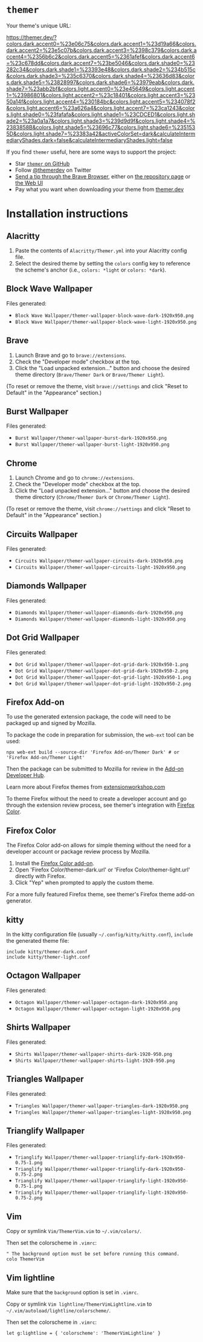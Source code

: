 # `themer`

Your theme's unique URL:

https://themer.dev/?colors.dark.accent0=%23e06c75&colors.dark.accent1=%23d19a66&colors.dark.accent2=%23e5c07b&colors.dark.accent3=%2398c379&colors.dark.accent4=%2356b6c2&colors.dark.accent5=%2361afef&colors.dark.accent6=%23c678dd&colors.dark.accent7=%23be5046&colors.dark.shade0=%23282c34&colors.dark.shade1=%23393e48&colors.dark.shade2=%234b515c&colors.dark.shade3=%235c6370&colors.dark.shade4=%23636d83&colors.dark.shade5=%23828997&colors.dark.shade6=%23979eab&colors.dark.shade7=%23abb2bf&colors.light.accent0=%23e45649&colors.light.accent1=%23986801&colors.light.accent2=%23c18401&colors.light.accent3=%2350a14f&colors.light.accent4=%230184bc&colors.light.accent5=%234078f2&colors.light.accent6=%23a626a4&colors.light.accent7=%23ca1243&colors.light.shade0=%23fafafa&colors.light.shade1=%23CDCED1&colors.light.shade2=%23a0a1a7&colors.light.shade3=%239d9d9f&colors.light.shade4=%2383858B&colors.light.shade5=%23696c77&colors.light.shade6=%2351535D&colors.light.shade7=%23383a42&activeColorSet=dark&calculateIntermediaryShades.dark=false&calculateIntermediaryShades.light=false

If you find `themer` useful, here are some ways to support the project:

* Star [`themer` on GitHub](https://github.com/mjswensen/themer)
* Follow [@themerdev](https://twitter.com/themerdev) on Twitter
* [Send a tip through the Brave Browser](https://brave.com/the537), either on [the repository page](https://github.com/mjswensen/themer) or [the Web UI](https://themer.dev)
* Pay what you want when downloading your theme from [themer.dev](https://themer.dev)

# Installation instructions

## Alacritty

1. Paste the contents of `Alacritty/Themer.yml` into your Alacritty config file.
2. Select the desired theme by setting the `colors` config key to reference the scheme's anchor (i.e., `colors: *light` or `colors: *dark`).

## Block Wave Wallpaper

Files generated:

* `Block Wave Wallpaper/themer-wallpaper-block-wave-dark-1920x950.png`
* `Block Wave Wallpaper/themer-wallpaper-block-wave-light-1920x950.png`

## Brave

1. Launch Brave and go to `brave://extensions`.
2. Check the "Developer mode" checkbox at the top.
3. Click the "Load unpacked extension..." button and choose the desired theme directory (`Brave/Themer Dark` or `Brave/Themer Light`).

(To reset or remove the theme, visit `brave://settings` and click "Reset to Default" in the "Appearance" section.)

## Burst Wallpaper

Files generated:

* `Burst Wallpaper/themer-wallpaper-burst-dark-1920x950.png`
* `Burst Wallpaper/themer-wallpaper-burst-light-1920x950.png`

## Chrome

1. Launch Chrome and go to `chrome://extensions`.
2. Check the "Developer mode" checkbox at the top.
3. Click the "Load unpacked extension..." button and choose the desired theme directory (`Chrome/Themer Dark` or `Chrome/Themer Light`).

(To reset or remove the theme, visit `chrome://settings` and click "Reset to Default" in the "Appearance" section.)

## Circuits Wallpaper

Files generated:

* `Circuits Wallpaper/themer-wallpaper-circuits-dark-1920x950.png`
* `Circuits Wallpaper/themer-wallpaper-circuits-light-1920x950.png`

## Diamonds Wallpaper

Files generated:

* `Diamonds Wallpaper/themer-wallpaper-diamonds-dark-1920x950.png`
* `Diamonds Wallpaper/themer-wallpaper-diamonds-light-1920x950.png`

## Dot Grid Wallpaper

Files generated:

* `Dot Grid Wallpaper/themer-wallpaper-dot-grid-dark-1920x950-1.png`
* `Dot Grid Wallpaper/themer-wallpaper-dot-grid-dark-1920x950-2.png`
* `Dot Grid Wallpaper/themer-wallpaper-dot-grid-light-1920x950-1.png`
* `Dot Grid Wallpaper/themer-wallpaper-dot-grid-light-1920x950-2.png`

## Firefox Add-on

To use the generated extension package, the code will need to be packaged up and signed by Mozilla.

To package the code in preparation for submission, the `web-ext` tool can be used:

    npx web-ext build --source-dir 'Firefox Add-on/Themer Dark' # or 'Firefox Add-on/Themer Light'

Then the package can be submitted to Mozilla for review in the [Add-on Developer Hub](https://addons.mozilla.org/en-US/developers/addon/submit/distribution).

Learn more about Firefox themes from [extensionworkshop.com](https://extensionworkshop.com/documentation/themes/)

To theme Firefox without the need to create a developer account and go through the extension review process, see themer's integration with [Firefox Color](https://color.firefox.com).

## Firefox Color

The Firefox Color add-on allows for simple theming without the need for a developer account or package review process by Mozilla.

1. Install the [Firefox Color add-on](https://addons.mozilla.org/en-US/firefox/addon/firefox-color/).
2. Open 'Firefox Color/themer-dark.url' or 'Firefox Color/themer-light.url' directly with Firefox.
3. Click "Yep" when prompted to apply the custom theme.

For a more fully featured Firefox theme, see themer's Firefox theme add-on generator.

## kitty

In the kitty configuration file (usually `~/.config/kitty/kitty.conf`), `include` the generated theme file:

    include kitty/themer-dark.conf
    include kitty/themer-light.conf

## Octagon Wallpaper

Files generated:

* `Octagon Wallpaper/themer-wallpaper-octagon-dark-1920x950.png`
* `Octagon Wallpaper/themer-wallpaper-octagon-light-1920x950.png`

## Shirts Wallpaper

Files generated:

* `Shirts Wallpaper/themer-wallpaper-shirts-dark-1920-950.png`
* `Shirts Wallpaper/themer-wallpaper-shirts-light-1920-950.png`

## Triangles Wallpaper

Files generated:

* `Triangles Wallpaper/themer-wallpaper-triangles-dark-1920x950.png`
* `Triangles Wallpaper/themer-wallpaper-triangles-light-1920x950.png`

## Trianglify Wallpaper

Files generated:

* `Trianglify Wallpaper/themer-wallpaper-trianglify-dark-1920x950-0.75-1.png`
* `Trianglify Wallpaper/themer-wallpaper-trianglify-dark-1920x950-0.75-2.png`
* `Trianglify Wallpaper/themer-wallpaper-trianglify-light-1920x950-0.75-1.png`
* `Trianglify Wallpaper/themer-wallpaper-trianglify-light-1920x950-0.75-2.png`

## Vim

Copy or symlink `Vim/ThemerVim.vim` to `~/.vim/colors/`.

Then set the colorscheme in `.vimrc`:

    " The background option must be set before running this command.
    colo ThemerVim

## Vim lightline

Make sure that the `background` option is set in `.vimrc`.

Copy or symlink `Vim lightline/ThemerVimLightline.vim` to `~/.vim/autoload/lightline/colorscheme/`.

Then set the colorscheme in `.vimrc`:

    let g:lightline = { 'colorscheme': 'ThemerVimLightline' }